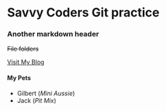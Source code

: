 # Savvy Coders Git practice

### Another markdown header

~~File folders~~

[Visit My Blog](ambientstl.com)

#### My Pets
- Gilbert (_Mini Aussie_)
- Jack (_Pit Mix_)
